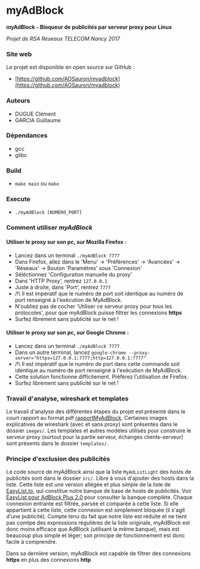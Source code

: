 # myAdBlock

**myAdBlock - Bloqueur de publicités par serveur proxy pour Linux**

*Projet de RSA Réseaux TELECOM Nancy 2017*

### Site web
Le projet est disponible en open source sur GitHub :
 - [https://github.com/AOSauron/myadblock](https://github.com/AOSauron/myadblock)

### Auteurs
 - DUGUE Clément
 - GARCIA Guillaume

### Dépendances
 - gcc
 - glibc

### Build
 - `make main` ou `make`

### Execute
 - `./myAdBlock [NUMERO_PORT]`

### Comment utiliser *myAdBlock*
#### Utiliser le proxy sur son pc, sur Mozilla Firefox :
 - Lancez dans un terminal `./myAdBlock 7777`
 - Dans Firefox, allez dans le 'Menu' -> 'Préférences' -> 'Avancées' -> 'Réseaux' -> Bouton 'Paramètres' sous 'Connexion'
 - Séléctionnez 'Configuration manuelle du proxy'
 - Dans 'HTTP Proxy', rentrez `127.0.0.1`
 - Juste à droite, dans 'Port', rentrez `7777`
 - /!\\ Il est impératif que le numéro de port soit identique au numéro de port renseigné à l'exécution de MyAdBlock.
 - N'oubliez pas de cocher 'Utiliser ce serveur proxy pour tous les protocoles', pour que myAdBlock puisse filtrer les connexions **https**
 - Surfez librement sans publicité sur le net !

#### Utiliser le proxy sur son pc, sur Google Chrome :
 - Lancez dans un terminal `./myAdBlock 7777`
 - Dans un autre terminal, lancez `google-chrome --proxy-server="https=127.0.0.1:7777;http=127.0.0.1:7777"`
 - /!\\ Il est impératif que le numéro de port dans cette commande soit identique au numéro de port renseigné à l'exécution de MyAdBlock.
 - Cette solution fonctionne difficilement. Préférez l'utilisation de Firefox.
 - Surfez librement sans publicité sur le net !

### Travail d'analyse, wireshark et templates
  Le travail d'analyse des différentes étapes du projet est présenté dans le court rapport au format pdf [rapportMyAdBlock](rapportMyAdBlock.pdf). Certaines images explicatives de wireshark (avec et sans proxy) sont présentes dans le dossier `images/`.
  Les templates et autres modèles utilisés pour construire le serveur proxy (surtout pour la partie serveur, échanges clients-serveur) sont présents dans le dossier `templates/`.

### Principe d'exclusion des publicités
  Le code source de myAdBlock ainsi que la liste `MyAdListLight` des hosts de publicités sont dans le dossier `src/`. Libre à vous d'ajouter des hosts dans la liste. Cette liste est une version allégée et plus simple de la liste de [EasyList.to](https://easylist.to/), qui constitue notre banque de base de hosts de publicités. Voir [EasyList pour AdBlock Plus 2.0](https://easylist.to/easylist/easylist.txt) pour consulter la banque complète.
  Chaque connexion entrante est filtrée, parsée et comparée à cette liste. Si elle appartient à cette liste, cette connexion est simplement bloquée (il s'agit d'une publicité).
  Compte tenu du fait que notre liste est réduite et ne tient pas comtpe des expressions régulières de la liste originale, myAdBlock est donc moins efficace que AdBlock (utilisant la même banque), mais est beaucoup plus simple et léger; son principe de fonctionnement est donc facile à comprendre.

  Dans sa dernière version, myAdBlock est capable de filtrer des connexions **https** en plus des connexions **http**
